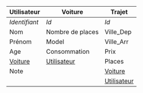  Utilisateur    |  Voiture         | Trajet
  ------------- | -----------------| ---------
  *Identifiant* | *Id*             | *Id*
  Nom           | Nombre de places | Ville_Dep
   Prénom       | Model            | Ville_Arr
     Age        | Consommation     | Prix
 <u>Voiture</u> | <u>Utilisateur</u> | Places
  Note          |                    | <u>Voiture</u>
                |                    | <u>Utilisateur</u>
